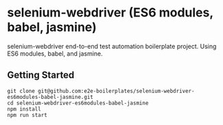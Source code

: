 # selenium-webdriver (ES6 modules, babel, jasmine)
selenium-webdriver end-to-end test automation boilerplate project. Using ES6 modules, babel, and jasmine.

## Getting Started

    git clone git@github.com:e2e-boilerplates/selenium-webdriver-es6modules-babel-jasmine.git
    cd selenium-webdriver-es6modules-babel-jasmine
    npm install
    npm run start
